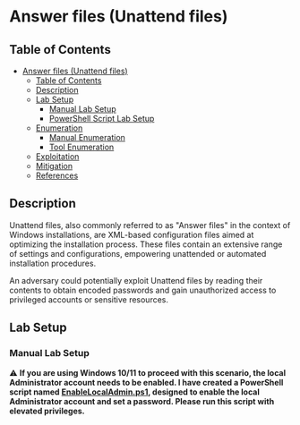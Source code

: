 # Answer files (Unattend files)

## Table of Contents

- [Answer files (Unattend files)](#answer-files-unattend-files)
  - [Table of Contents](#table-of-contents)
  - [Description](#description)
  - [Lab Setup](#lab-setup)
    - [Manual Lab Setup](#manual-lab-setup)
    - [PowerShell Script Lab Setup](#powershell-script-lab-setup) 
  - [Enumeration](#enumeration)
    - [Manual Enumeration](#manual-enumeration)
    - [Tool Enumeration](#tool-enumeration)
  - [Exploitation](#exploitation)
  - [Mitigation](#mitigation)
  - [References](#references)

## Description

Unattend files, also commonly referred to as "Answer files" in the context of Windows installations, are XML-based configuration files aimed at optimizing the installation process. These files contain an extensive range of settings and configurations, empowering unattended or automated installation procedures.

An adversary could potentially exploit Unattend files by reading their contents to obtain encoded passwords and gain unauthorized access to privileged accounts or sensitive resources.

## Lab Setup

### Manual Lab Setup

:warning: <b>If you are using Windows 10/11 to proceed with this scenario, the local Administrator account needs to be enabled. I have created a PowerShell script named [EnableLocalAdmin.ps1](/Lab-Setup-Scripts/EnableLocalAdmin.ps1), designed to enable the local Administrator account and set a password. Please run this script with elevated privileges.</b>